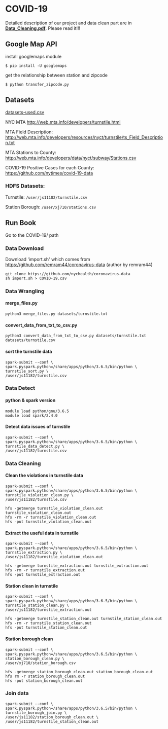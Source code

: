 # COVID-19

Detailed description of our project and data clean part are in <b>[Data_Cleaning.pdf](https://github.com/ShiJia000/COVID-19/blob/master/Data_Cleaning.pdf)</b>. Please read it!!!

## Google Map API

install googlemaps module
```
$ pip install -U googlemaps
```

get the relationship between station and zipcode
```
$ python transfer_zipcode.py
```

## Datasets

[datasets-used.csv](https://github.com/ShiJia000/COVID-19/blob/master/datasets/datasets-used.csv)

NYC MTA
http://web.mta.info/developers/turnstile.html

MTA Field Description:
http://web.mta.info/developers/resources/nyct/turnstile/ts_Field_Description.txt

MTA Stations to County:
http://web.mta.info/developers/data/nyct/subway/Stations.csv

COVID-19 Positive Cases for each County:
https://github.com/nytimes/covid-19-data

### HDFS Datasets:

Turnstile: `/user/js11182/turnstile.csv `

Station Borough: `/user/xj710/stations.csv`

## Run Book

Go to the COVID-19/ path
### Data Download
Download 'import.sh' which comes from https://github.com/remram44/coronavirus-data (author by remram44)
```
git clone https://github.com/nychealth/coronavirus-data
sh import.sh > COVID-19.csv
```

### Data Wrangling 

#### merge_files.py
```
python3 merge_files.py datasets/turnstile.txt
```

#### convert_data_from_txt_to_csv.py
```
python3 convert_data_from_txt_to_csv.py datasets/turnstile.txt datasets/turnstile.csv
```

#### sort the turnstile data
```
spark-submit --conf \
spark.pyspark.python=/share/apps/python/3.6.5/bin/python \
turnstile_sort.py \
/user/js11182/turnstile.csv
```

### Data Detect

#### python & spark version
```
module load python/gnu/3.6.5
module load spark/2.4.0 
```

#### Detect data issues of turnstile

```
spark-submit --conf \
spark.pyspark.python=/share/apps/python/3.6.5/bin/python \
turnstile_data_detect.py \
/user/js11182/turnstile.csv
```

### Data Cleaning 

#### Clean the violations in turnstile data
```
spark-submit --conf \
spark.pyspark.python=/share/apps/python/3.6.5/bin/python \
turnstile_violation_clean.py \
/user/js11182/turnstile.csv

hfs -getmerge turnstile_violation_clean.out turnstile_violation_clean.out
hfs -rm -r turnstile_violation_clean.out
hfs -put turnstile_violation_clean.out
```

#### Extract the useful data in turnstile
```
spark-submit --conf \
spark.pyspark.python=/share/apps/python/3.6.5/bin/python \
turnstile_extraction.py \
/user/js11182/turnstile_violation_clean.out

hfs -getmerge turnstile_extraction.out turnstile_extraction.out
hfs -rm -r turnstile_extraction.out
hfs -put turnstile_extraction.out
```

#### Station clean in turnstile
```
spark-submit --conf \
spark.pyspark.python=/share/apps/python/3.6.5/bin/python \
turnstile_station_clean.py \
/user/js11182/turnstile_extraction.out

hfs -getmerge turnstile_station_clean.out turnstile_station_clean.out
hfs -rm -r turnstile_station_clean.out
hfs -put turnstile_station_clean.out
```

#### Station borough clean
```
spark-submit --conf \
spark.pyspark.python=/share/apps/python/3.6.5/bin/python \
station_borough_clean.py \
/user/xj710/station_borough.csv

hfs -getmerge station_borough_clean.out station_borough_clean.out
hfs rm -r station_borough_clean.out
hfs -put station_borough_clean.out
```

### Join data
```
spark-submit --conf \
spark.pyspark.python=/share/apps/python/3.6.5/bin/python \
turnstile_borough_join.py \
/user/js11182/station_borough_clean.out \
/user/js11182/turnstile_station_clean.out
```

